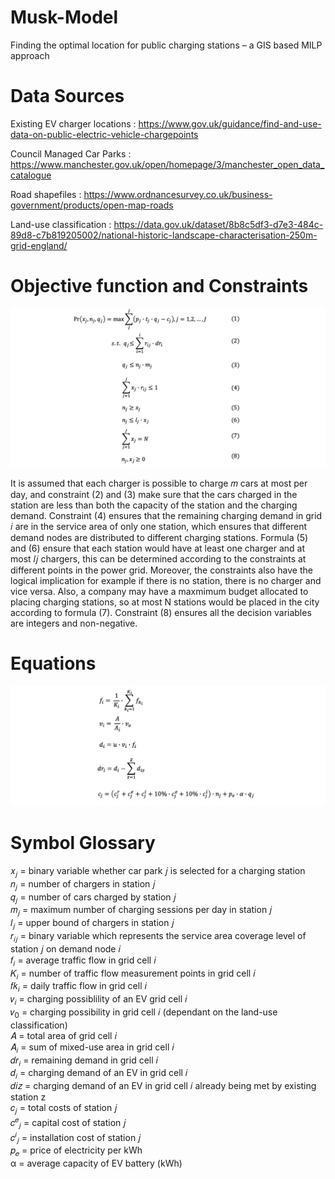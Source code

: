 # Musk-Model
Finding the optimal location for public charging stations – a GIS based MILP approach

# Data Sources
Existing EV charger locations : https://www.gov.uk/guidance/find-and-use-data-on-public-electric-vehicle-chargepoints

Council Managed Car Parks : https://www.manchester.gov.uk/open/homepage/3/manchester_open_data_catalogue

Road shapefiles : https://www.ordnancesurvey.co.uk/business-government/products/open-map-roads

Land-use classification : https://data.gov.uk/dataset/8b8c5df3-d7e3-484c-89d8-c7b819205002/national-historic-landscape-characterisation-250m-grid-england/

# Objective function and Constraints
<img src="screenshots/formulation.png" width=1000 >

It is assumed that each charger is possible to charge 𝑚 cars at most per day, and constraint (2) and (3) make sure that the cars charged in the station are less than both the capacity of the station and the charging demand. Constraint (4) ensures that the remaining charging demand in grid 𝑖 are in the service area of only one station, which ensures that different demand nodes are distributed to different charging stations. Formula (5) and (6) ensure that each station would have at least one charger and at most 𝑙𝑗 chargers, this can be determined according to the constraints at different points in the power grid. Moreover, the constraints also have the logical implication for example if there is no station, there is no charger and vice versa. Also, a company may have a maxmimum budget allocated to placing charging stations, so at most N stations would be placed in the city according to formula (7). Constraint (8) ensures all the decision variables are integers and non-negative.

# Equations
<img src="screenshots/equation.png" width=1000 >


# Symbol Glossary
𝑥<sub>𝑗</sub> = binary variable whether car park 𝑗 is selected for a charging station <br />
𝑛<sub>𝑗</sub> = number of chargers in station 𝑗 <br />
𝑞<sub>𝑗</sub> = number of cars charged by station 𝑗 <br />
𝑚<sub>𝑗</sub> = maximum number of charging sessions per day in station 𝑗 <br />
𝑙<sub>𝑗</sub> = upper bound of chargers in station 𝑗 <br />
𝑟<sub>𝑖𝑗</sub> = binary variable which represents the service area coverage level of station 𝑗 on demand node 𝑖 <br />
𝑓<sub>𝑖</sub> = average traffic flow in grid cell 𝑖 <br />
𝐾<sub>𝑖</sub> = number of traffic flow measurement points in grid cell 𝑖 <br />
𝑓𝑘<sub>𝑖</sub> = daily traffic flow in grid cell 𝑖 <br />
𝑣<sub>𝑖</sub> = charging possiblility of an EV grid cell 𝑖 <br />
𝑣<sub>0</sub> = charging possibility in grid cell 𝑖 (dependant on the land-use classification)<br />
𝐴 = total area of grid cell 𝑖 <br />
𝐴<sub>𝑖</sub> = sum of mixed-use area in grid cell 𝑖 <br />
𝑑𝑟<sub>𝑖</sub> = remaining demand in grid cell 𝑖 <br />
𝑑<sub>𝑖</sub> = charging demand of an EV in grid cell 𝑖 <br />
𝑑𝑖𝑧 = charging demand of an EV in grid cell 𝑖 already being met by existing station z <br />
𝑐<sub>𝑗</sub> = total costs of station 𝑗 <br />
𝑐<sup>𝑒</sup><sub>𝑗</sub> = capital cost of station 𝑗 <br />
𝑐<sup>𝑖</sup><sub>𝑗</sub> = installation cost of station 𝑗 <br />
𝑝<sub>𝑒</sub> = price of electricity per kWh <br />
α = average capacity of EV battery (kWh) <br />

